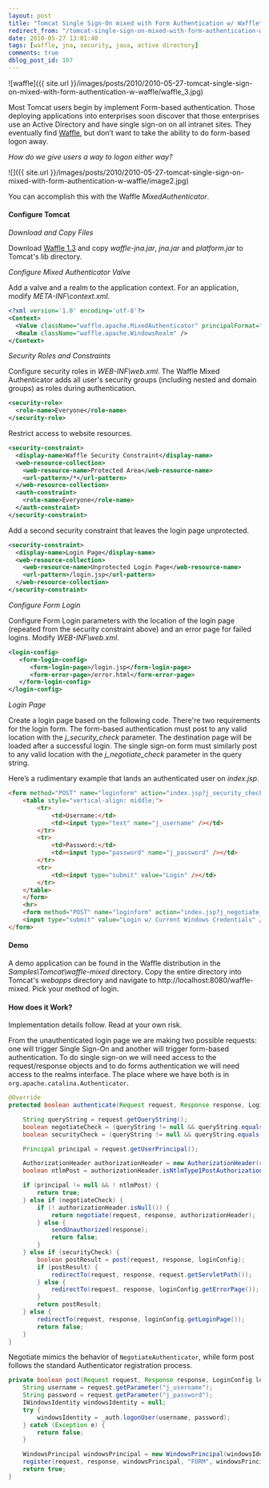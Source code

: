 ```yaml
---
layout: post
title: "Tomcat Single Sign-On mixed with Form Authentication w/ Waffle"
redirect_from: "/tomcat-single-sign-on-mixed-with-form-authentication-w-waffle/"
date: 2010-05-27 13:01:40
tags: [waffle, jna, security, java, active directory]
comments: true
dblog_post_id: 107
---
```

![waffle]({{ site.url }}/images/posts/2010/2010-05-27-tomcat-single-sign-on-mixed-with-form-authentication-w-waffle/waffle_3.jpg)

Most Tomcat users begin by implement Form-based authentication. Those deploying applications into enterprises soon discover that those enterprises use an Active Directory and have single sign-on on all intranet sites. They eventually find [Waffle](https://github.com/dblock/waffle/), but don’t want to take the ability to do form-based logon away.

_How do we give users a way to logon either way?_

![]({{ site.url }}/images/posts/2010/2010-05-27-tomcat-single-sign-on-mixed-with-form-authentication-w-waffle/image2.jpg)

You can accomplish this with the Waffle _MixedAuthenticator_.

#### Configure Tomcat

_Download and Copy Files_

Download [Waffle 1.3](https://github.com/dblock/waffle/) and copy _waffle-jna.jar_, _jna.jar_ and _platform.jar_ to Tomcat's lib directory.

_Configure Mixed Authenticator Valve_

Add a valve and a realm to the application context. For an application, modify _META-INF\context.xml_.

```xml
<?xml version='1.0' encoding='utf-8'?>
<Context>
  <Valve className="waffle.apache.MixedAuthenticator" principalFormat="fqn" roleFormat="both" />
  <Realm className="waffle.apache.WindowsRealm" />
</Context>
```

_Security Roles and Constraints_

Configure security roles in _WEB-INF\web.xml_. The Waffle Mixed Authenticator adds all user's security groups (including nested and domain groups) as roles during authentication.

```xml
<security-role>
  <role-name>Everyone</role-name>
</security-role>
```

Restrict access to website resources.

```xml
<security-constraint>
  <display-name>Waffle Security Constraint</display-name>
  <web-resource-collection>
    <web-resource-name>Protected Area</web-resource-name>
    <url-pattern>/*</url-pattern>
  </web-resource-collection>
  <auth-constraint>
    <role-name>Everyone</role-name>
  </auth-constraint>
</security-constraint>
```

Add a second security constraint that leaves the login page unprotected.

```xml
<security-constraint>
  <display-name>Login Page</display-name>
  <web-resource-collection>
    <web-resource-name>Unprotected Login Page</web-resource-name>
    <url-pattern>/login.jsp</url-pattern>
  </web-resource-collection>
</security-constraint>
```

_Configure Form Login_

Configure Form Login parameters with the location of the login page (repeated from the security constraint above) and an error page for failed logins. Modify _WEB-INF\web.xml_.

```xml
<login-config>
   <form-login-config>
      <form-login-page>/login.jsp</form-login-page>
      <form-error-page>/error.html</form-error-page>
   </form-login-config>
</login-config>
```

_Login Page_

Create a login page based on the following code. There're two requirements for the login form. The form-based authentication must post to any valid location with the _j_security_check_ parameter. The destination page will be loaded after a successful login. The single sign-on form must similarly post to any valid location with the _j_negotiate_check_ parameter in the query string.

Here’s a rudimentary example that lands an authenticated user on _index.jsp_.

```html
<form method="POST" name="loginform" action="index.jsp?j_security_check">
    <table style="vertical-align: middle;">
        <tr>
            <td>Username:</td>
            <td><input type="text" name="j_username" /></td>
        </tr>
        <tr>
            <td>Password:</td>
            <td><input type="password" name="j_password" /></td>
        </tr>
        <tr>
            <td><input type="submit" value="Login" /></td>
        </tr>
    </table>
    </form>
    <hr>
    <form method="POST" name="loginform" action="index.jsp?j_negotiate_check">
    <input type="submit" value="Login w/ Current Windows Credentials" />
</form>
```

#### Demo

A demo application can be found in the Waffle distribution in the _Samples\Tomcat\waffle-mixed_ directory. Copy the entire directory into Tomcat's _webapps_ directory and navigate to http://localhost:8080/waffle-mixed. Pick your method of login.

#### How does it Work?

Implementation details follow. Read at your own risk.

From the unauthenticated login page we are making two possible requests: one will trigger Single Sign-On and another will trigger form-based authentication. To do single sign-on we will need access to the request/response objects and to do forms authentication we will need access to the realms interface. The place where we have both is in `org.apache.catalina.Authenticator`.

```java
@Override
protected boolean authenticate(Request request, Response response, LoginConfig loginConfig) {

    String queryString = request.getQueryString();
    boolean negotiateCheck = (queryString != null && queryString.equals("j_negotiate_check"));
    boolean securityCheck = (queryString != null && queryString.equals("j_security_check"));

    Principal principal = request.getUserPrincipal();

    AuthorizationHeader authorizationHeader = new AuthorizationHeader(request);
    boolean ntlmPost = authorizationHeader.isNtlmType1PostAuthorizationHeader();

    if (principal != null && ! ntlmPost) {
        return true;
    } else if (negotiateCheck) {
        if (! authorizationHeader.isNull()) {
            return negotiate(request, response, authorizationHeader);
        } else {
            sendUnauthorized(response);
            return false;
        }
    } else if (securityCheck) {
        boolean postResult = post(request, response, loginConfig);
        if (postResult) {
            redirectTo(request, response, request.getServletPath());
        } else {
            redirectTo(request, response, loginConfig.getErrorPage());
        }
        return postResult;
    } else {
        redirectTo(request, response, loginConfig.getLoginPage());
        return false;
    }
}
```

Negotiate mimics the behavior of `NegotiateAuthenticator`, while form post follows the standard Authenticator registration process.

```java
private boolean post(Request request, Response response, LoginConfig loginConfig) {
    String username = request.getParameter("j_username");
    String password = request.getParameter("j_password");
    IWindowsIdentity windowsIdentity = null;
    try {
        windowsIdentity = _auth.logonUser(username, password);
    } catch (Exception e) {
        return false;
    }

    WindowsPrincipal windowsPrincipal = new WindowsPrincipal(windowsIdentity, context.getRealm(), _principalFormat, _roleFormat);
    register(request, response, windowsPrincipal, "FORM", windowsPrincipal.getName(), null);
    return true;
}
```
